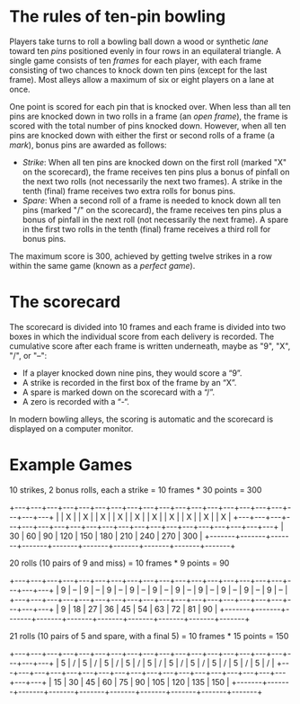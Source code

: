 # The rules of ten-pin bowling

Players take turns to roll a bowling ball down a wood or synthetic _lane_ toward ten _pins_ positioned evenly in four rows in an equilateral triangle.  A single game consists of ten _frames_ for each player, with each frame consisting of two chances to knock down ten pins (except for the last frame).  Most alleys allow a maximum of six or eight players on a lane at once.

One point is scored for each pin that is knocked over. When less than all ten pins are knocked down in two rolls in a frame (an _open frame_), the frame is scored with the total number of pins knocked down. However, when all ten pins are knocked down with either the first or second rolls of a frame (a _mark_), bonus pins are awarded as follows:

* _Strike_: When all ten pins are knocked down on the first roll (marked "X" on the scorecard), the frame receives ten pins plus a bonus of pinfall on the next two rolls (not necessarily the next two frames). A strike in the tenth (final) frame receives two extra rolls for bonus pins.
* _Spare_: When a second roll of a frame is needed to knock down all ten pins (marked "/" on the scorecard), the frame receives ten pins plus a bonus of pinfall in the next roll (not necessarily the next frame). A spare in the first two rolls in the tenth (final) frame receives a third roll for bonus pins.

The maximum score is 300, achieved by getting twelve strikes in a row within the same game (known as a _perfect game_).


# The scorecard

The scorecard is divided into 10 frames and each frame is divided into two boxes in which the individual score from each delivery is recorded. The cumulative score after each frame is written underneath, maybe as "9", "X", "/", or "–":

* If a player knocked down nine pins, they would score a “9”.
* A strike is recorded in the first box of the frame by an “X”.
* A spare is marked down on the scorecard with a “/”.
* A zero is recorded with a “-“.

In modern bowling alleys, the scoring is automatic and the scorecard is displayed on a computer monitor.


# Example Games

10 strikes, 2 bonus rolls, each a strike = 10 frames * 30 points = 300

+---+---+---+---+---+---+---+---+---+---+---+---+---+---+---+---+---+---+---+---+
|   | X |   | X |   | X |   | X |   | X |   | X |   | X |   | X |   | X |   | X |
+---+---+---+---+---+---+---+---+---+---+---+---+---+---+---+---+---+---+---+---+
|    30 |    60 |    90 |   120 |   150 |   180 |   210 |   240 |   270 |   300 |
+-------+-------+-------+-------+-------+-------+-------+-------+-------+-------+

20 rolls (10 pairs of 9 and miss) = 10 frames * 9 points = 90

+---+---+---+---+---+---+---+---+---+---+---+---+---+---+---+---+---+---+---+---+
| 9 | – | 9 | – | 9 | – | 9 | – | 9 | – | 9 | – | 9 | – | 9 | – | 9 | – | 9 | – |
+---+---+---+---+---+---+---+---+---+---+---+---+---+---+---+---+---+---+---+---+
|    9  |    18 |    27 |    36 |    45 |    54 |    63 |    72 |    81 |    90 |
+-------+-------+-------+-------+-------+-------+-------+-------+-------+-------+

21 rolls (10 pairs of 5 and spare, with a final 5) = 10 frames * 15 points = 150

+---+---+---+---+---+---+---+---+---+---+---+---+---+---+---+---+---+---+---+---+
| 5 | / | 5 | / | 5 | / | 5 | / | 5 | / | 5 | / | 5 | / | 5 | / | 5 | / | 5 | / |
+---+---+---+---+---+---+---+---+---+---+---+---+---+---+---+---+---+---+---+---+
|    15 |    30 |    45 |    60 |    75 |    90 |   105 |   120 |   135 |   150 |
+-------+-------+-------+-------+-------+-------+-------+-------+-------+-------+
